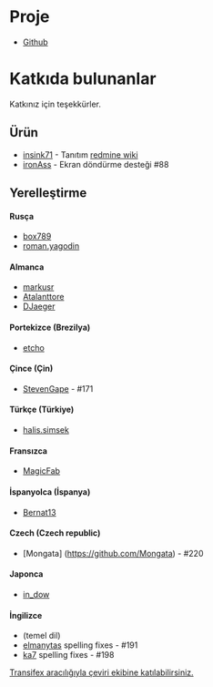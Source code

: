 Proje
==========
- [Github](https://github.com/indication/OpenRedmine)

Katkıda bulunanlar
==========

Katkınız için teşekkürler.

## Ürün

- [insink71](https://twitter.com/insink71/statuses/425297982078996480) - Tanıtım [redmine wiki](http://www.redmine.org/projects/redmine/wiki/ThirdPartyTools)
- [ironAss](https://github.com/ironAss) - Ekran döndürme desteği #88

## Yerelleştirme

#### Rusça
- [box789](https://github.com/box789)
- [roman.yagodin](https://www.transifex.com/user/profile/roman.yagodin/)

#### Almanca
- [markusr](https://github.com/markusr)
- [Atalanttore](https://www.transifex.com/user/profile/Atalanttore/)
- [DJaeger](https://www.transifex.com/user/profile/DJaeger/)

#### Portekizce (Brezilya)
- [etcho](https://www.transifex.com/user/profile/etcho/)

#### Çince (Çin)
- [StevenGape](https://github.com/StevenGape) - #171

#### Türkçe (Türkiye)
- [halis.simsek](https://www.transifex.com/user/profile/halis.simsek/)

#### Fransızca
- [MagicFab](https://www.transifex.com/user/profile/MagicFab/)

#### İspanyolca (İspanya)
- [Bernat13](https://www.transifex.com/user/profile/Bernat13/)

#### Czech (Czech republic)
- [Mongata] (https://github.com/Mongata) - #220

#### Japonca
- [in_dow](https://www.transifex.com/user/profile/in_dow/)

#### İngilizce
- (temel dil)
- [elmanytas](https://github.com/elmanytas) spelling fixes - #191
- [ka7](https://github.com/ka7) spelling fixes - #198


[Transifex aracılığıyla çeviri ekibine katılabilirsiniz.](https://www.transifex.com/indication/openredmine/)
